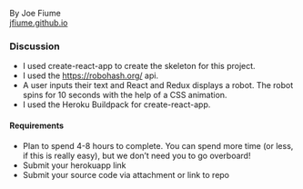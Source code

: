 By Joe Fiume  
[jfiume.github.io](http://https://github.com/jfiume)

### Discussion

* I used create-react-app to create the skeleton for this project.
* I used the https://robohash.org/ api.
* A user inputs their text and React and Redux displays a robot. The robot spins for 10 seconds with the help of a CSS animation.
* I used the Heroku Buildpack for create-react-app.

#### Requirements
* Plan to spend 4-8 hours to complete. You can spend more time (or less, if this is really easy), but we don’t need you to go overboard!
* Submit your herokuapp link
* Submit your source code via attachment or link to repo

